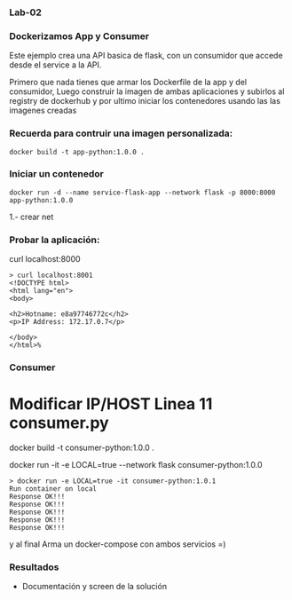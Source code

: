 ### Lab-02

### Dockerizamos App y Consumer

Este ejemplo crea una API basica de flask, con un consumidor que accede desde el service a la API. 

Primero que nada tienes que armar los Dockerfile de la app y del consumidor, Luego construir la imagen de ambas aplicaciones y subirlos al registry de dockerhub y por ultimo iniciar los contenedores usando las las imagenes creadas

### Recuerda para contruir una imagen personalizada:

`docker build -t app-python:1.0.0 . `


### Iniciar un contenedor

`docker run -d --name service-flask-app --network flask -p 8000:8000 app-python:1.0.0`


1.- crear net

### Probar la aplicación: 

curl localhost:8000
```
> curl localhost:8001
<!DOCTYPE html>
<html lang="en">
<body>

<h2>Hotname: e8a97746772c</h2>
<p>IP Address: 172.17.0.7</p>

</body>
</html>%  
```
### Consumer

# Modificar IP/HOST Linea 11 consumer.py

docker build -t consumer-python:1.0.0 .

docker run -it -e LOCAL=true --network flask consumer-python:1.0.0

```
> docker run -e LOCAL=true -it consumer-python:1.0.1
Run container on local
Response OK!!!
Response OK!!!
Response OK!!!
Response OK!!!
Response OK!!!
```

y al final 
Arma un docker-compose con ambos servicios =)

### Resultados

- Documentación y screen de la solución

